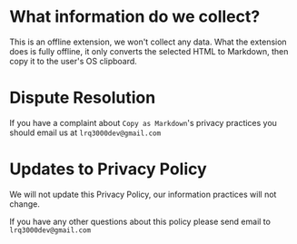 # What information do we collect?

This is an offline extension, we won't collect any data.
What the extension does is fully offline, it only converts the selected HTML to Markdown, then copy it to the user's OS clipboard.

# Dispute Resolution

If you have a complaint about `Copy as Markdown`'s privacy practices you should email us at `lrq3000dev@gmail.com`

# Updates to Privacy Policy

We will not update this Privacy Policy, our information practices will not change.

If you have any other questions about this policy please send email to `lrq3000dev@gmail.com`
